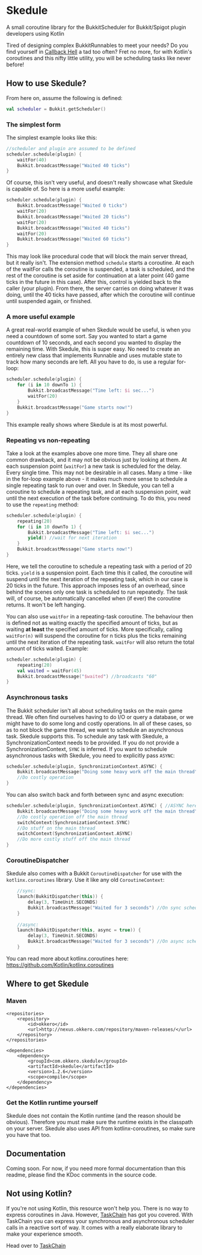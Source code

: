 # Skedule
A small coroutine library for the BukkitScheduler for Bukkit/Spigot plugin developers using Kotlin

Tired of designing complex BukkitRunnables to meet your needs? Do you find yourself in [Callback Hell](http://callbackhell.com/) a tad too often?
Fret no more, for with Kotlin's coroutines and this nifty little utility, you will be scheduling tasks like never before!

## How to use Skedule?
From here on, assume the following is defined:
```kotlin
val scheduler = Bukkit.getScheduler()
```

### The simplest form
The simplest example looks like this:
```kotlin
//scheduler and plugin are assumed to be defined
scheduler.schedule(plugin) {
    waitFor(40)
    Bukkit.broadcastMessage("Waited 40 ticks")
}
```
Of course, this isn't very useful, and doesn't really showcase what Skedule is capable of.
So here is a more useful example:
```kotlin
scheduler.schedule(plugin) {
    Bukkit.broadcastMessage("Waited 0 ticks")
    waitFor(20)
    Bukkit.broadcastMessage("Waited 20 ticks")
    waitFor(20)
    Bukkit.broadcastMessage("Waited 40 ticks")
    waitFor(20)
    Bukkit.broadcastMessage("Waited 60 ticks")
}
```
This may look like procedural code that will block the main server thread, but it really isn't.
The extension method `schedule` starts a coroutine. At each of the waitFor calls the coroutine is suspended,
a task is scheduled, and the rest of the coroutine is set aside for continuation at a later point
(40 game ticks in the future in this case). After this, control is yielded back to the caller (your plugin).
From there, the server carries on doing whatever it was doing, until the 40 ticks have passed, after which
the coroutine will continue until suspended again, or finished.

### A more useful example
A great real-world example of when Skedule would be useful, is when you need a countdown of some sort.
Say you wanted to start a game countdown of 10 seconds, and each second you wanted to display the
remaining time. With Skedule, this is super easy. No need to create an entirely new class that implements
Runnable and uses mutable state to track how many seconds are left. All you have to do, is use a regular
for-loop:
```kotlin
scheduler.schedule(plugin) {
    for (i in 10 downTo 1) {
        Bukkit.broadcastMessage("Time left: $i sec...")
        waitFor(20)
    }
    Bukkit.broadcastMessage("Game starts now!")
}
```
This example really shows where Skedule is at its most powerful.

### Repeating vs non-repeating
Take a look at the examples above one more time. They all share one common drawback, and it may not be
obvious just by looking at them. At each suspension point (`waitFor`) a new task is scheduled for the delay.
Every single time. This may not be desirable in all cases. Many a time - like in the for-loop example
above - it makes much more sense to schedule a single repeating task to run over and over. In Skedule, you
can tell a coroutine to schedule a repeating task, and at each suspension point, wait until the next execution
of the task before continuing. To do this, you need to use the `repeating` method:
```kotlin
scheduler.schedule(plugin) {
    repeating(20)
    for (i in 10 downTo 1) {
        Bukkit.broadcastMessage("Time left: $i sec...")
        yield() //wait for next iteration
    }
    Bukkit.broadcastMessage("Game starts now!")
}
```
Here, we tell the coroutine to schedule a repeating task with a period of 20 ticks. `yield` is a suspension point.
Each time this it called, the coroutine will suspend until the next iteration of the repeating task, which in
our case is 20 ticks in the future. This approach imposes less of an overhead, since behind the scenes only one
task is scheduled to run repeatedly. The task will, of course, be automatically cancelled when (if ever) the
coroutine returns. It won't be left hanging.

You can also use `waitFor` in a repeating-task coroutine. The behaviour then is defined not as waiting exactly
the specified amount of ticks, but as waiting **at least** the specified amount of ticks. More specifically, calling
`waitFor(n)` will suspend the coroutine for n ticks plus the ticks remaining until the next iteration of the
repeating task. `waitFor` will also return the total amount of ticks waited. Example:
```kotlin
scheduler.schedule(plugin) {
    repeating(20)
    val waited = waitFor(45)
    Bukkit.broadcastMessage("$waited") //broadcasts "60"
}
```

### Asynchronous tasks
The Bukkit scheduler isn't all about scheduling tasks on the main game thread. We often find ourselves
having to do I/O or query a database, or we might have to do some long and costly operations. In all of
these cases, so as to not block the game thread, we want to schedule an asynchronous task. Skedule supports
this. To schedule any task with Skedule, a SynchronizationContext needs to be provided. If you do not provide
a SynchronizationContext, `SYNC` is inferred. If you want to schedule asynchronous tasks with Skedule, you
need to explicitly pass `ASYNC`:
```kotlin
scheduler.schedule(plugin, SynchronizationContext.ASYNC) {
    Bukkit.broadcastMessage("Doing some heavy work off the main thread")
    //Do costly operation
}
```
You can also switch back and forth between sync and async execution:
```kotlin
scheduler.schedule(plugin, SynchronizationContext.ASYNC) { //ASYNC here specifies the initial context
    Bukkit.broadcastMessage("Doing some heavy work off the main thread")
    //Do costly operation off the main thread
    switchContext(SynchronizationContext.SYNC)
    //Do stuff on the main thread
    switchContext(SynchronizationContext.ASYNC)
    //Do more costly stuff off the main thread
}
```

### CoroutineDispatcher
Skedule also comes with a Bukkit `CoroutineDispatcher` for use with the `kotlinx.coroutines` library. Use it like any old
`CoroutineContext`:
```kotlin
    //sync:
    launch(BukkitDispatcher(this)) {
        delay(3, TimeUnit.SECONDS)
        Bukkit.broadcastMessage("Waited for 3 seconds") //On sync scheduler thread
    }
    
    //async:
    launch(BukkitDispatcher(this, async = true)) {
        delay(3, TimeUnit.SECONDS)
        Bukkit.broadcastMessage("Waited for 3 seconds") //On async scheduler thread
    }
```

You can read more about kotlinx.coroutines here:  
https://github.com/Kotlin/kotlinx.coroutines

## Where to get Skedule
### Maven
```maven
<repositories>
    <repository>
        <id>okkero</id>
        <url>http://nexus.okkero.com/repository/maven-releases/</url>
    </repository>
</repositories>
```
```maven
<dependencies>
    <dependency>
        <groupId>com.okkero.skedule</groupId>
        <artifactId>skedule</artifactId>
        <version>1.2.6</version>
        <scope>compile</scope>
    </dependency>
</dependencies>
```

### Get the Kotlin runtime yourself
Skedule does not contain the Kotlin runtime (and the reason should be obvious).
Therefore you must make sure the runtime exists in the classpath on your server.
Skedule also uses API from kotlinx-coroutines, so make sure you have that too.

## Documentation
Coming soon. For now, if you need more formal documentation than
this readme, please find the KDoc comments in the source code.

## Not using Kotlin?
If you're not using Kotlin, this resource won't help you. There is no way to express coroutines in
Java. However, [TaskChain](https://github.com/aikar/TaskChain) has got you covered. With TaskChain
you can express your synchronous and asynchronous scheduler calls in a reactive sort of way. It
comes with a really elaborate library to make your experience smooth.

Head over to [TaskChain](https://github.com/aikar/TaskChain)
